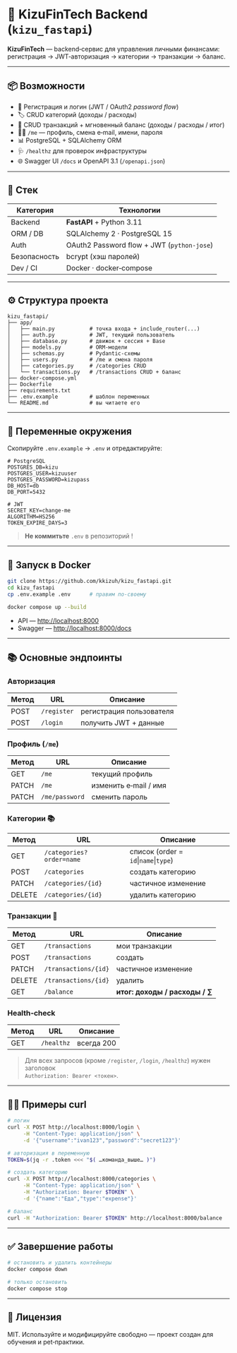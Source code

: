# 🏦 KizuFinTech Backend (`kizu_fastapi`)

**KizuFinTech** — backend‑сервис для управления личными финансами: регистрация → JWT‑авторизация → категории → транзакции → баланс.

---

## 📦 Возможности

- 🔐 Регистрация и логин (JWT / OAuth2 *password flow*)
- 🏷️ CRUD категорий (доходы / расходы)
- 💸 CRUD транзакций + мгновенный баланс (доходы / расходы / итог)
- 🙋‍♂️ `/me` — профиль, смена e‑mail, имени, пароля
- 📊 PostgreSQL + SQLAlchemy ORM
- 🩺 `/healthz` для проверок инфраструктуры
- 🌐 Swagger UI `/docs` и OpenAPI 3.1 (`/openapi.json`)

---

## 🚀 Стек

| Категория    | Технологии                                 |
| ------------ | ------------------------------------------ |
| Backend      | **FastAPI** + Python 3.11                  |
| ORM / DB     | SQLAlchemy 2 · PostgreSQL 15               |
| Auth         | OAuth2 Password flow + JWT (`python-jose`) |
| Безопасность | bcrypt (хэш паролей)                       |
| Dev / CI     | Docker · docker‑compose                    |

---

## ⚙️ Структура проекта

```
kizu_fastapi/
├── app/
│   ├── main.py           # точка входа + include_router(...)
│   ├── auth.py           # JWT, текущий пользователь
│   ├── database.py       # движок + сессия + Base
│   ├── models.py         # ORM‑модели
│   ├── schemas.py        # Pydantic‑схемы
│   ├── users.py          # /me и смена пароля
│   ├── categories.py     # /categories CRUD
│   └── transactions.py   # /transactions CRUD + баланс
├── docker-compose.yml
├── Dockerfile
├── requirements.txt
├── .env.example          # шаблон переменных
└── README.md             # вы читаете его
```

---

## 📂 Переменные окружения

Скопируйте `.env.example` → `.env` и отредактируйте:

```env
# PostgreSQL
POSTGRES_DB=kizu
POSTGRES_USER=kizuuser
POSTGRES_PASSWORD=kizupass
DB_HOST=db
DB_PORT=5432

# JWT
SECRET_KEY=change-me
ALGORITHM=HS256
TOKEN_EXPIRE_DAYS=3
```

> **Не коммитьте** `.env` в репозиторий !

---

## 🐳 Запуск в Docker

```bash
git clone https://github.com/kkizuh/kizu_fastapi.git
cd kizu_fastapi
cp .env.example .env      # правим по‑своему

docker compose up --build
```

- API — [http://localhost:8000](http://localhost:8000)
- Swagger — [http://localhost:8000/docs](http://localhost:8000/docs)

---

## 📚 Основные эндпоинты

### Авторизация

| Метод | URL         | Описание                 |
| ----- | ----------- | ------------------------ |
| POST  | `/register` | регистрация пользователя |
| POST  | `/login`    | получить JWT + данные    |

### Профиль (`/me`)

| Метод | URL            | Описание              |
| ----- | -------------- | --------------------- |
| GET   | `/me`          | текущий профиль       |
| PATCH | `/me`          | изменить e‑mail / имя |
| PATCH | `/me/password` | сменить пароль        |

### Категории 📚

| Метод  | URL                      | Описание                              |
| ------ | ------------------------ | ------------------------------------- |
| GET    | `/categories?order=name` | список (order = `id`\|`name`\|`type`) |
| POST   | `/categories`            | создать категорию                     |
| PATCH  | `/categories/{id}`       | частичное изменение                   |
| DELETE | `/categories/{id}`       | удалить категорию                     |

### Транзакции 💸

| Метод  | URL                  | Описание                       |
| ------ | -------------------- | ------------------------------ |
| GET    | `/transactions`      | мои транзакции                 |
| POST   | `/transactions`      | создать                        |
| PATCH  | `/transactions/{id}` | частичное изменение            |
| DELETE | `/transactions/{id}` | удалить                        |
| GET    | `/balance`           | **итог: доходы / расходы / ∑** |

### Health‑check

| Метод | URL        | Описание   |
| ----- | ---------- | ---------- |
| GET   | `/healthz` | всегда 200 |

> Для всех запросов (кроме `/register`, `/login`, `/healthz`) нужен заголовок\
> `Authorization: Bearer <токен>`.

---

## 🧑‍💻 Примеры curl

```bash
# логин
curl -X POST http://localhost:8000/login \
     -H "Content-Type: application/json" \
     -d '{"username":"ivan123","password":"secret123"}'

# авторизация в переменную
TOKEN=$(jq -r .token <<< "$( …команда_выше… )")

# создать категорию
curl -X POST http://localhost:8000/categories \
     -H "Content-Type: application/json" \
     -H "Authorization: Bearer $TOKEN" \
     -d '{"name":"Еда","type":"expense"}'

# баланс
curl -H "Authorization: Bearer $TOKEN" http://localhost:8000/balance
```

---

## ✅ Завершение работы

```bash
# остановить и удалить контейнеры
docker compose down

# только остановить
docker compose stop
```

---

## 📜 Лицензия

MIT. Используйте и модифицируйте свободно — проект создан для обучения и pet‑практики.

